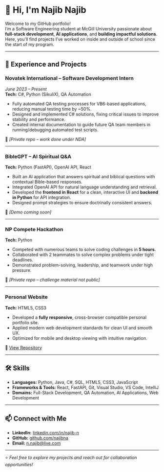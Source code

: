 # 👋 Hi, I'm Najib Najib

Welcome to my GitHub portfolio!  
I’m a Software Engineering student at McGill University passionate about **full-stack development**, **AI applications**, and **building impactful solutions**.  
Here, you'll find projects I’ve worked on inside and outside of school since the start of my program.

---

## 🚀 Experience and Projects

### **Novatek International – Software Development Intern**  
*June 2023 – Present*  
**Tech:** C#, Python (SikuliX), QA Automation  
- Fully automated QA testing processes for VB6-based applications, reducing manual testing time by ~50%.  
- Designed and implemented C# solutions, fixing critical issues to improve stability and performance.  
- Created internal documentation to guide future QA team members in running/debugging automated test scripts.  

🔗 *[Private repo – work done under NDA]*

---

### **BibleGPT – AI Spiritual Q&A**  
**Tech:** Python (FastAPI), OpenAI API, React  
- Built an AI application that answers spiritual and biblical questions with contextual Bible-based responses.  
- Integrated OpenAI API for natural language understanding and retrieval.  
- Developed the **frontend in React** for a clean, interactive UI and **backend in Python** for API integration.  
- Designed prompt strategies to ensure doctrinally consistent answers.  

🔗 *[Demo coming soon]*

---

### **NP Compete Hackathon**  
**Tech:** Python  
- Competed with numerous teams to solve coding challenges in **5 hours**.  
- Collaborated with 2 teammates to solve complex problems under tight deadlines.  
- Demonstrated problem-solving, leadership, and teamwork under high pressure.

🔗 *[Private repo – challenge material not public]*

---

### **Personal Website**  
**Tech:** HTML5, CSS3  
- Developed a **fully responsive**, cross-browser compatible personal portfolio site.  
- Applied modern web development standards for clean UI and smooth UX.  
- Optimized for mobile and desktop viewing with intuitive navigation.

🔗 [View Repository](#Boat-Navigation)

---

## 🛠 Skills
- **Languages:** Python, Java, C#, SQL, HTML5, CSS3, JavaScript  
- **Frameworks & Tools:** React, FastAPI, Git, Visual Studio, VS Code, IntelliJ  
- **Domains:** Full-Stack Development, QA Automation, AI Applications, Web Development

---

## 📫 Connect with Me
- **LinkedIn:** [linkedin.com/in/najib-n](https://www.linkedin.com/in/najib-n)  
- **GitHub:** [github.com/najibna](https://github.com/najibna)  
- **Email:** n.najib@live.com

---
⭐ *Feel free to explore my projects and reach out for collaboration opportunities!*
